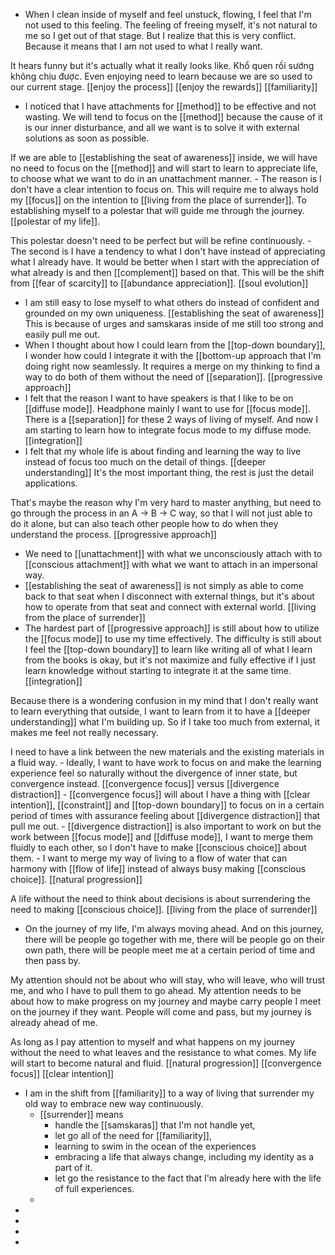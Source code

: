 - When I clean inside of myself and feel unstuck, flowing, I feel that I'm not used to this feeling. The feeling of freeing myself, it's not natural to me so I get out of that stage. But I realize that this is very conflict. Because it means that I am not used to what I really want.

It hears funny but it's actually what it really looks like. Khổ quen rồi sướng không chịu được. Even enjoying need to learn because we are so used to our current stage.
 [[enjoy the process]] [[enjoy the rewards]] [[familiarity]]
- I noticed that I have attachments for [[method]] to be effective and not wasting. We will tend to focus on the [[method]] because the cause of it is our inner disturbance, and all we want is to solve it with external solutions as soon as possible.

If we are able to [[establishing the seat of awareness]] inside, we will have no need to focus on the [[method]] and will start to learn to appreciate life, to choose what we want to do in an unattachment manner.
    - The reason is I don't have a clear intention to focus on. This will require me to always hold my [[focus]] on the intention to [[living from the place of surrender]]. To establishing myself to a polestar that will guide me through the journey. [[polestar of my life]]. 

This polestar doesn't need to be perfect but will be refine continuously. 
    - The second is I have a tendency to what I don't have instead of appreciating what I already have. It would be better when I start with the appreciation of what already is and then [[complement]] based on that. This will be the shift from [[fear of scarcity]] to [[abundance appreciation]]. [[soul evolution]]
- I am still easy to lose myself to what others do instead of confident and grounded on my own uniqueness. [[establishing the seat of awareness]] This is because of urges and samskaras inside of me still too strong and easily pull me out.
- When I thought about how I could learn from the [[top-down boundary]], I wonder how could I integrate it with the [[bottom-up approach that I'm doing right now seamlessly. It requires a merge on my thinking to find a way to do both of them without the need of [[separation]]. [[progressive approach]]
- I felt that the reason I want to have speakers is that I like to be on [[diffuse mode]]. Headphone mainly I want to use for [[focus mode]]. There is a [[separation]] for these 2 ways of living of myself. And now I am starting to learn how to integrate focus mode to my diffuse mode. [[integration]]
- I felt that my whole life is about finding and learning the way to live instead of focus too much on the detail of things. [[deeper understanding]] It's the most important thing, the rest is just the detail applications. 

That's maybe the reason why I'm very hard to master anything, but need to go through the process in an A -> B -> C way, so that I will not just able to do it alone, but can also teach other people how to do when they understand the process. [[progressive approach]]
- We need to [[unattachment]] with what we unconsciously attach with to [[conscious attachment]] with what we want to attach in an impersonal way.
- [[establishing the seat of awareness]] is not simply as able to come back to that seat when I disconnect with external things, but it's about how to operate from that seat and connect with external world. [[living from the place of surrender]]
- The hardest part of [[progressive approach]] is still about how to utilize the [[focus mode]] to use my time effectively. The difficulty is still about I feel the [[top-down boundary]] to learn like writing all of what I learn from the books is okay, but it's not maximize and fully effective if I just learn knowledge without starting to integrate it at the same time. [[integration]]

Because there is a wondering confusion in my mind that I don't really want to learn everything that outside, I want to learn from it to have a [[deeper understanding]] what I'm building up. So if I take too much from external, it makes me feel not really necessary.

I need to have a link between the new materials and the existing materials in a fluid way. 
    - Ideally, I want to have work to focus on and make the learning experience feel so naturally without the divergence of inner state, but convergence instead. [[convergence focus]] versus [[divergence distraction]]
    - [[convergence focus]] will about I have a thing with [[clear intention]], [[constraint]] and [[top-down boundary]] to focus on in a certain period of times with assurance feeling about [[divergence distraction]] that pull me out.
    - [[divergence distraction]] is also important to work on but the work between [[focus mode]] and [[diffuse mode]], I want to merge them fluidly to each other, so I don't have to make [[conscious choice]] about them.
    - I want to merge my way of living to a flow of water that can harmony with [[flow of life]] instead of always busy making [[conscious choice]]. [[natural progression]] 

A life without the need to think about decisions is about surrendering the need to making [[conscious choice]]. [[living from the place of surrender]]
- On the journey of my life, I'm always moving ahead. And on this journey, there will be people go together with me, there will be people go on their own path, there will be people meet me at a certain period of time and then pass by.

My attention should not be about who will stay, who will leave, who will trust me, and who I have to pull them to go ahead. My attention needs to be about how to make progress on my journey and maybe carry people I meet on the journey if they want. People will come and pass, but my journey is already ahead of me. 

As long as I pay attention to myself and what happens on my journey without the need to what leaves and the resistance to what comes. My life will start to become natural and fluid. [[natural progression]] [[convergence focus]] [[clear intention]]
- I am in the shift from [[familiarity]] to a way of living that surrender my old way to embrace new way continuously. 
    - [[surrender]] means 
        - handle the [[samskaras]] that I'm not handle yet, 
        - let go all of the need for [[familiarity]], 
        - learning to swim in the ocean of the experiences
        - embracing a life that always change, including my identity as a part of it.
        - let go the resistance to the fact that I'm already here with the life of full experiences.
    - 
- 
- 
- 
- 
